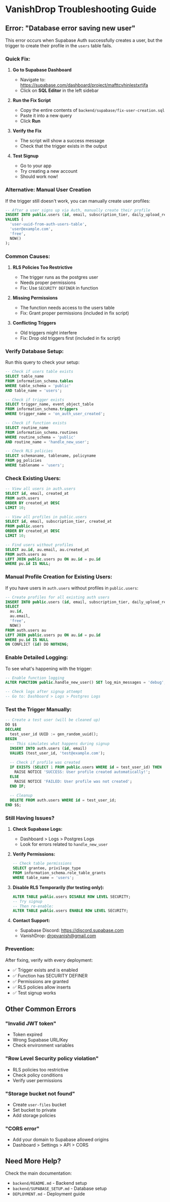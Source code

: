# VanishDrop Troubleshooting Guide

## Error: "Database error saving new user"

This error occurs when Supabase Auth successfully creates a user, but the trigger to create their profile in the `users` table fails.

### Quick Fix:

1. **Go to Supabase Dashboard**
   - Navigate to: https://supabase.com/dashboard/project/mafttcvhinlestxrtjfa
   - Click on **SQL Editor** in the left sidebar

2. **Run the Fix Script**
   - Copy the entire contents of `backend/supabase/fix-user-creation.sql`
   - Paste it into a new query
   - Click **Run**

3. **Verify the Fix**
   - The script will show a success message
   - Check that the trigger exists in the output

4. **Test Signup**
   - Go to your app
   - Try creating a new account
   - Should work now!

### Alternative: Manual User Creation

If the trigger still doesn't work, you can manually create user profiles:

```sql
-- After a user signs up via Auth, manually create their profile
INSERT INTO public.users (id, email, subscription_tier, daily_upload_reset_at)
VALUES (
  'user-uuid-from-auth-users-table',
  'user@example.com',
  'free',
  NOW()
);
```

### Common Causes:

1. **RLS Policies Too Restrictive**
   - The trigger runs as the postgres user
   - Needs proper permissions
   - Fix: Use `SECURITY DEFINER` in function

2. **Missing Permissions**
   - The function needs access to the users table
   - Fix: Grant proper permissions (included in fix script)

3. **Conflicting Triggers**
   - Old triggers might interfere
   - Fix: Drop old triggers first (included in fix script)

### Verify Database Setup:

Run this query to check your setup:

```sql
-- Check if users table exists
SELECT table_name 
FROM information_schema.tables 
WHERE table_schema = 'public' 
AND table_name = 'users';

-- Check if trigger exists
SELECT trigger_name, event_object_table 
FROM information_schema.triggers 
WHERE trigger_name = 'on_auth_user_created';

-- Check if function exists
SELECT routine_name 
FROM information_schema.routines 
WHERE routine_schema = 'public' 
AND routine_name = 'handle_new_user';

-- Check RLS policies
SELECT schemaname, tablename, policyname 
FROM pg_policies 
WHERE tablename = 'users';
```

### Check Existing Users:

```sql
-- View all users in auth.users
SELECT id, email, created_at 
FROM auth.users 
ORDER BY created_at DESC 
LIMIT 10;

-- View all profiles in public.users
SELECT id, email, subscription_tier, created_at 
FROM public.users 
ORDER BY created_at DESC 
LIMIT 10;

-- Find users without profiles
SELECT au.id, au.email, au.created_at
FROM auth.users au
LEFT JOIN public.users pu ON au.id = pu.id
WHERE pu.id IS NULL;
```

### Manual Profile Creation for Existing Users:

If you have users in `auth.users` without profiles in `public.users`:

```sql
-- Create profiles for all existing auth users
INSERT INTO public.users (id, email, subscription_tier, daily_upload_reset_at)
SELECT 
  au.id,
  au.email,
  'free',
  NOW()
FROM auth.users au
LEFT JOIN public.users pu ON au.id = pu.id
WHERE pu.id IS NULL
ON CONFLICT (id) DO NOTHING;
```

### Enable Detailed Logging:

To see what's happening with the trigger:

```sql
-- Enable function logging
ALTER FUNCTION public.handle_new_user() SET log_min_messages = 'debug';

-- Check logs after signup attempt
-- Go to: Dashboard > Logs > Postgres Logs
```

### Test the Trigger Manually:

```sql
-- Create a test user (will be cleaned up)
DO $$
DECLARE
  test_user_id UUID := gen_random_uuid();
BEGIN
  -- This simulates what happens during signup
  INSERT INTO auth.users (id, email)
  VALUES (test_user_id, 'test@example.com');
  
  -- Check if profile was created
  IF EXISTS (SELECT 1 FROM public.users WHERE id = test_user_id) THEN
    RAISE NOTICE 'SUCCESS: User profile created automatically!';
  ELSE
    RAISE NOTICE 'FAILED: User profile was not created';
  END IF;
  
  -- Cleanup
  DELETE FROM auth.users WHERE id = test_user_id;
END $$;
```

### Still Having Issues?

1. **Check Supabase Logs:**
   - Dashboard > Logs > Postgres Logs
   - Look for errors related to `handle_new_user`

2. **Verify Permissions:**
   ```sql
   -- Check table permissions
   SELECT grantee, privilege_type 
   FROM information_schema.role_table_grants 
   WHERE table_name = 'users';
   ```

3. **Disable RLS Temporarily (for testing only):**
   ```sql
   ALTER TABLE public.users DISABLE ROW LEVEL SECURITY;
   -- Try signup
   -- Then re-enable:
   ALTER TABLE public.users ENABLE ROW LEVEL SECURITY;
   ```

4. **Contact Support:**
   - Supabase Discord: https://discord.supabase.com
   - VanishDrop: dropvanish@gmail.com

### Prevention:

After fixing, verify with every deployment:
- ✅ Trigger exists and is enabled
- ✅ Function has SECURITY DEFINER
- ✅ Permissions are granted
- ✅ RLS policies allow inserts
- ✅ Test signup works

## Other Common Errors

### "Invalid JWT token"
- Token expired
- Wrong Supabase URL/Key
- Check environment variables

### "Row Level Security policy violation"
- RLS policies too restrictive
- Check policy conditions
- Verify user permissions

### "Storage bucket not found"
- Create `user-files` bucket
- Set bucket to private
- Add storage policies

### "CORS error"
- Add your domain to Supabase allowed origins
- Dashboard > Settings > API > CORS

## Need More Help?

Check the main documentation:
- `backend/README.md` - Backend setup
- `backend/SUPABASE_SETUP.md` - Database setup
- `DEPLOYMENT.md` - Deployment guide
